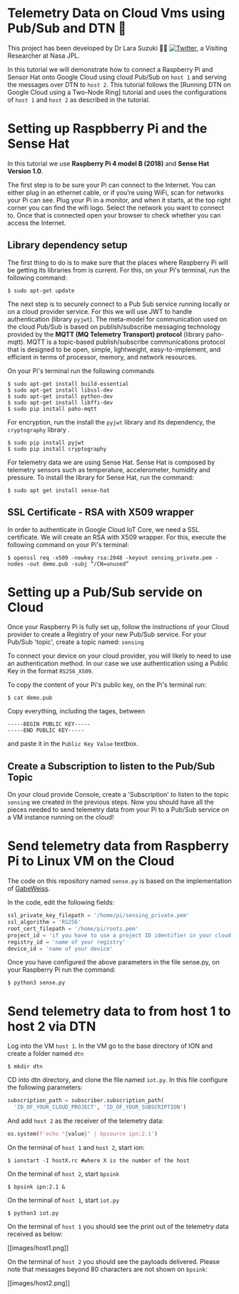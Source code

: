 # Telemetry Data on Cloud Vms using Pub/Sub and DTN :rocket:
This project has been developed by Dr Lara Suzuki :woman_technologist: [![Twitter](https://img.shields.io/twitter/url/https/twitter.com/larasuzuki.svg?style=social&label=Follow%20%40larasuzuki)](https://twitter.com/larasuzuki), a Visiting Researcher at Nasa JPL.


In this tutorial we will demonstrate how to connect a Raspberry Pi and Sensor Hat onto Google Cloud using cloud Pub/Sub on `host 1` and serving the messages over DTN to `host 2`. This tutorial follows the [Running DTN on Google Cloud using a Two-Node Ring] tutorial and uses the configurations of `host 1` and `host 2` as described in the tutorial.

# Setting up Raspbberry Pi and the Sense Hat
In this tutorial we use **Raspberry Pi 4 model B (2018)** and **Sense Hat Version 1.0**. 

The first step is to be sure your Pi can connect to the Internet. You can either plug in an ethernet cable, or if you’re using WiFi, scan for networks your Pi can see. Plug your Pi in a monitor, and when it starts, at the top right corner you can find the wifi logo. Select the network you want to connect to. Once that is connected open your browser to check whether you can access the Internet.

## Library dependency setup
The first thing to do is to make sure that the places where Raspberry Pi will be getting its libraries from is current. For this, on your Pi's terminal, run the following command:
````
$ sudo apt-get update
````
The next step is to securely connect to a Pub Sub service running locally or on a cloud provider service. For this we will use JWT to handle authentication (library `pyjwt`). The meta-model for communication  used on the cloud Pub/Sub is based on publish/subscribe messaging technology provided by the **MQTT (MQ Telemetry Transport) protocol** (library paho-mqtt). MQTT is a topic-based publish/subscribe communications protocol that is designed to be open, simple, lightweight, easy-to-implement, and  efficient in terms of processor, memory, and network resources.   

On your Pi's terminal run the following commands
````
$ sudo apt-get install build-essential
$ sudo apt-get install libssl-dev
$ sudo apt-get install python-dev
$ sudo apt-get install libffi-dev
$ sudo pip install paho-mqtt
````
For encryption, run the install the `pyjwt` library and its dependency, the `cryptography` library .
````
$ sudo pip install pyjwt
$ sudo pip install cryptography
````
For telemetry data we are using Sense Hat. Sense Hat is composed by telemetry sensors such as temperature, accelerometer, humidity and pressure. To install the library for Sense Hat, run the command:
````
$ sudo apt get install sense-hat
````
## SSL Certificate - RSA with X509 wrapper
In order to authenticate in Google Cloud IoT Core, we need a SSL certificate. We will create an RSA with X509 wrapper. For this, execute the following command on your Pi's terminal:

````
$ openssl req -x509 -newkey rsa:2048 -keyout sensing_private.pem -nodes -out demo.pub -subj “/CN=unused”
````

# Setting up a Pub/Sub servide on Cloud 

Once your Raspberry Pi is fully set up, follow the instructions of your Cloud provider to create a Registry of your new Pub/Sub service. For your Pub/Sub 'topic', create a topic named: `sensing`

To connect your device on your cloud provider, you will likely to need to use an authentication method. In our case we use authentication using a Public Key in the format `RS256_X509`. 

To copy the content of your Pi's public key, on the Pi's terminal run:
````
$ cat demo.pub
````

Copy everything, including the tages, between 
````
-----BEGIN PUBLIC KEY-----
-----END PUBLIC KEY-----
````
and paste it in the `Public Key Value` textbox.

## Create a Subscription to listen to the Pub/Sub Topic

On your cloud provide  Console, create a 'Subscription' to listen to the topic `sensing` we created in the previous steps. Now you should have all the pieces needed to send telemetry data from your Pi to a Pub/Sub service on a VM instance running on the cloud!

# Send telemetry data from Raspberry Pi to Linux VM on the Cloud

The code on this repository named `sense.py` is based on the implementation of [GabeWeiss](https://github.com/GabeWeiss/GCP_Quick_Starts). 

In the code, edit the following fields:

```python
ssl_private_key_filepath = '/home/pi/sensing_private.pem'
ssl_algorithm = 'RS256'
root_cert_filepath = '/home/pi/roots.pem'
project_id = 'if you have to use a project ID identifier in your cloud service'
registry_id = 'name of your registry'
device_id = 'name of your device'
```
Once you have configured the above parameters in the file sense.py, on your Raspberry Pi run the command:
````
$ python3 sense.py
````
# Send telemetry data to from host 1 to host 2 via DTN

Log into the VM `host 1`. In the VM go to the base directory of ION and create a folder named `dtn`
````
$ mkdir dtn
````
CD into dtn directory, and clone the file named `iot.py`. In this file configure the following parameters:
```python
subscription_path = subscriber.subscription_path(
  'ID_OF_YOUR_CLOUD_PROJECT', 'ID_OF_YOUR_SUBSCRIPTION')
```
And add `host 2` as the receiver of the telemetry data:
```python
os.system(f'echo "{value}" | bpsource ipn:2.1')
```
On the terminal of `host 1` and `host 2`, start ion:
````
$ ionstart -I hostX.rc #where X is the number of the host
````
On the terminal of `host 2`, start `bpsink`
````
$ bpsink ipn:2.1 &
````
On the terminal of `host 1`, start `iot.py`
````
$ python3 iot.py
````
On the terminal of `host 1` you should see the print out of the telemetry data received as below:

[[images/host1.png]]


On the terminal of `host 2` you should see the payloads delivered. Please note that messages beyond 80 characters are not shown on `bpsink`:

[[images/host2.png]]

